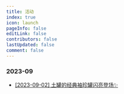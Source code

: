 ```yaml
---
title: 活动
index: true
icon: launch
pageInfo: false
editLink: false
contributors: false
lastUpdated: false
comment: false
---
```


### 2023-09
- [[2023-09-02] 土罐的经典袖珍罐闪亮登场✨](2023-09-02-a.md)
